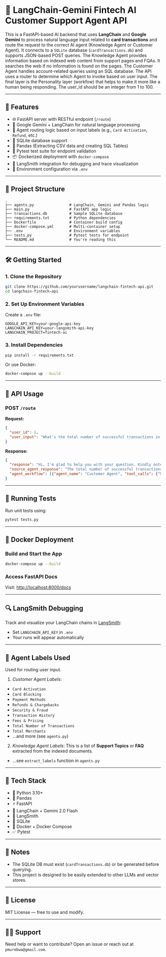 # 🧠 LangChain-Gemini Fintech AI Customer Support Agent API

This is a FastAPI-based AI backend that uses **LangChain** and **Google Gemini** to process natural language input related to **card transactions** and route the request to the correct AI agent (Knowledge Agent or Customer Agent). It connects to a `SQLite` database (`cardTransactions.db`) and supports JSON-based POST queries. The Knowledge Agent provides information based on indexed web content from support pages and FQAs. It searches the web if no information is found on the pages. The Customer Agent handles account-related queries using an SQL database. The API uses a router to determine which Agent to invoke based on user input. The final layer is the Personality layer (workfow) that helps to make it more like a human being responding. The user_id should be an integer from 1 to 100.

---

## 🚀 Features

* 🌐 FastAPI server with RESTful endpoint (`/route`)
* 🔮 Google Gemini + LangChain for natural language processing
* 🧠 Agent routing logic based on input labels (e.g., `Card Activation`, `Refund`, etc.)
* 🐬 SQLite database support
* 🐼 Pandas (Extracting CSV data and creating SQL Tables)
* 🧪 Pytest test suite for endpoint validation
* 📦 Dockerized deployment with `docker-compose`
* 🌱 LangSmith integration for debugging and trace visualization
* 🔐 Environment configuration via `.env`

---

## 📂 Project Structure

```
.
├── agents.py                # LangChain, Gemini and Pandas logic
├── main.py                  # FastAPI app logic
├── transactions.db          # Sample SQLite database
├── requirements.txt         # Python dependencies
├── Dockerfile               # Container build config
├── docker-compose.yml       # Multi-container setup
├── .env                     # Environment variables
├── tests.py                 # Pytest tests for endpoint
└── README.md                # You're reading this
```

---

## 🛠️ Getting Started

### 1. Clone the Repository

```bash
git clone https://github.com/yourusername/langchain-fintech-api.git
cd langchain-fintech-api
```

### 2. Set Up Environment Variables

Create a `.env` file:

```env
GOOGLE_API_KEY=your-google-api-key
LANGCHAIN_API_KEY=your-langsmith-api-key
LANGCHAIN_PROJECT=fintech-ai
```

### 3. Install Dependencies

```bash
pip install -r requirements.txt
```

Or use Docker:

```bash
docker-compose up --build
```

---

## 🧠 API Usage

### POST `/route`

**Request:**

```json
{
  "user_id": 1,
  "user_input": "What's the total number of successful transactions in my account?"
}
```

**Response:**

```json
{
  "response": "Hi, I'm glad to help you with your question. Kindly note that the total number of successful transactions in your account is 8.",
  "source_agent_response": "The total number of successful transactions for this user of id 1 is 8",
  "agent_workflow": [{"agent_name": "Customer Agent", "tool_calls": {"SQLSearchTool": "SQL Results", "SQLLabelExtractorTool": "SQL Labels"}}]
}
```

---

## 🦪 Running Tests

Run unit tests using:

```bash
pytest tests.py
```

---

## 🐳 Docker Deployment

### Build and Start the App

```bash
docker-compose up --build
```

### Access FastAPI Docs

Visit: [http://localhost:8000/docs](http://localhost:8000/docs)

---

## 🔍 LangSmith Debugging

Track and visualize your LangChain chains in [LangSmith](https://smith.langchain.com):

* Set `LANGCHAIN_API_KEY` in `.env`
* Your runs will appear automatically

---

## 🧠 Agent Labels Used

Used for routing user input. 
1. *Customer Agent Labels*:

* `Card Activation`
* `Card Blocking`
* `Payment Methods`
* `Refunds & Chargebacks`
* `Security & Fraud`
* `Transaction History`
* `Fees & Pricing`
* `Total Number of Transactions`
* `Total Merchants`
* ...and more (see `agents.py`)

2. *Knowledge Agent Labels*:
This is a list of **Support Topics** or **FAQ** extracted from the indexed documents.
* ...see `extract_labels` function in `agents.py`

---

## 🧠 Tech Stack

* 🐍 Python 3.10+
* 🐼 Pandas
* ⚡ FastAPI
* 🔮 LangChain + Gemini 2.0 Flash
* 🧠 LangSmith
* 🐬 SQLite
* 🐳 Docker + Docker Compose
* ✅ Pytest

---

## 📌 Notes

* The SQLite DB must exist (`cardTransactions.db`) or be generated before querying.
* This project is designed to be easily extended to other LLMs and vector stores.

---

## 📃 License

MIT License — free to use and modify.

---

## 🤛‍♂️ Support

Need help or want to contribute?
Open an issue or reach out at `pmurebwa@gmail.com`.


